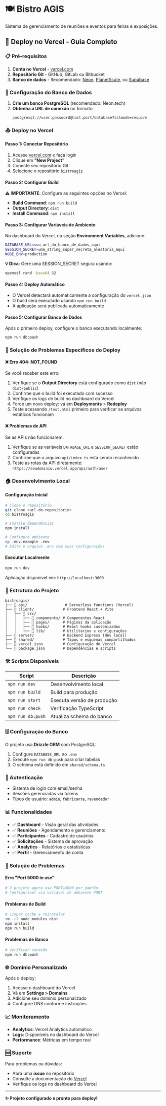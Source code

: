 # 🍽️ Bistro AGIS

Sistema de gerenciamento de reuniões e eventos para feiras e exposições.

## 🚀 Deploy no Vercel - Guia Completo

### 📋 Pré-requisitos

1. **Conta no Vercel** - [vercel.com](https://vercel.com)
2. **Repositório Git** - GitHub, GitLab ou Bitbucket
3. **Banco de dados** - Recomendado: [Neon](https://neon.tech), [PlanetScale](https://planetscale.com), ou [Supabase](https://supabase.com)

### 🔧 Configuração do Banco de Dados

1. **Crie um banco PostgreSQL** (recomendado: Neon.tech)
2. **Obtenha a URL de conexão** no formato:
   ```
   postgresql://user:password@host:port/database?sslmode=require
   ```

### 📤 Deploy no Vercel

#### Passo 1: Conectar Repositório
1. Acesse [vercel.com](https://vercel.com) e faça login
2. Clique em **"New Project"**
3. Conecte seu repositório Git
4. Selecione o repositório `bistroagis`

#### Passo 2: Configurar Build
**⚠️ IMPORTANTE**: Configure as seguintes opções no Vercel:
- **Build Command**: `npm run build`
- **Output Directory**: `dist`
- **Install Command**: `npm install`

#### Passo 3: Configurar Variáveis de Ambiente
No dashboard do Vercel, na seção **Environment Variables**, adicione:

```bash
DATABASE_URL=sua_url_do_banco_de_dados_aqui
SESSION_SECRET=uma_string_super_secreta_aleatoria_aqui
NODE_ENV=production
```

**💡 Dica**: Gere uma SESSION_SECRET segura usando:
```bash
openssl rand -base64 32
```

#### Passo 4: Deploy Automático
- O Vercel detectará automaticamente a configuração do `vercel.json`
- O build será executado usando `npm run build`
- A aplicação será publicada automaticamente

#### Passo 5: Configurar Banco de Dados
Após o primeiro deploy, configure o banco executando localmente:
```bash
npm run db:push
```

### 🔧 Solução de Problemas Específicos do Deploy

#### ❌ Erro 404: NOT_FOUND
Se você receber este erro:
1. Verifique se o **Output Directory** está configurado como `dist` (não `dist/public`)
2. Confirme que o build foi executado com sucesso
3. Verifique os logs de build no dashboard do Vercel
4. Force um novo deploy: vá em **Deployments** > **Redeploy**
5. Teste acessando `/test.html` primeiro para verificar se arquivos estáticos funcionam

#### ❌ Problemas de API
Se as APIs não funcionarem:
1. Verifique se as variáveis `DATABASE_URL` e `SESSION_SECRET` estão configuradas
2. Confirme que o arquivo `api/index.ts` está sendo reconhecido
3. Teste as rotas da API diretamente: `https://seudominio.vercel.app/api/auth/user`

### 🏠 Desenvolvimento Local

#### Configuração Inicial
```bash
# Clone o repositório
git clone <url-do-repositorio>
cd bistroagis

# Instale dependências
npm install

# Configure ambiente
cp .env.example .env
# Edite o arquivo .env com suas configurações
```

#### Executar Localmente
```bash
npm run dev
```
Aplicação disponível em: `http://localhost:3000`

### 📁 Estrutura do Projeto

```
bistroagis/
├── 📁 api/                 # Serverless functions (Vercel)
├── 📁 client/             # Frontend React + Vite
│   ├── 📁 src/
│   │   ├── 📁 components/ # Componentes React
│   │   ├── 📁 pages/      # Páginas da aplicação
│   │   ├── 📁 hooks/      # React hooks customizados
│   │   └── 📁 lib/        # Utilitários e configurações
├── 📁 server/             # Backend Express (dev local)
├── 📁 shared/             # Tipos e esquemas compartilhados
├── 📄 vercel.json         # Configuração do Vercel
└── 📄 package.json        # Dependências e scripts
```

### 🛠️ Scripts Disponíveis

| Script | Descrição |
|--------|-----------|
| `npm run dev` | Desenvolvimento local |
| `npm run build` | Build para produção |
| `npm run start` | Executa versão de produção |
| `npm run check` | Verificação TypeScript |
| `npm run db:push` | Atualiza schema do banco |

### 🗄️ Configuração do Banco

O projeto usa **Drizzle ORM** com PostgreSQL:

1. Configure `DATABASE_URL` no `.env`
2. Execute `npm run db:push` para criar tabelas
3. O schema está definido em `shared/schema.ts`

### 🔐 Autenticação

- Sistema de login com email/senha
- Sessões gerenciadas via tokens
- Tipos de usuário: `admin`, `fabricante`, `revendedor`

### 📊 Funcionalidades

- ✅ **Dashboard** - Visão geral das atividades
- ✅ **Reuniões** - Agendamento e gerenciamento
- ✅ **Participantes** - Cadastro de usuários
- ✅ **Solicitações** - Sistema de aprovação
- ✅ **Analytics** - Relatórios e estatísticas
- ✅ **Perfil** - Gerenciamento de conta

### 🔧 Solução de Problemas

#### Erro "Port 5000 in use"
```bash
# O projeto agora usa PORT=3000 por padrão
# Configurável via variável de ambiente PORT
```

#### Problemas de Build
```bash
# Limpar cache e reinstalar
rm -rf node_modules dist
npm install
npm run build
```

#### Problemas de Banco
```bash
# Verificar conexão
npm run db:push
```

### 🌐 Domínio Personalizado

Após o deploy:
1. Acesse o dashboard do Vercel
2. Vá em **Settings > Domains**
3. Adicione seu domínio personalizado
4. Configure DNS conforme instruções

### 📈 Monitoramento

- **Analytics**: Vercel Analytics automático
- **Logs**: Disponíveis no dashboard do Vercel
- **Performance**: Métricas em tempo real

### 🆘 Suporte

Para problemas ou dúvidas:
- Abra uma **issue** no repositório
- Consulte a documentação do [Vercel](https://vercel.com/docs)
- Verifique os logs no dashboard do Vercel

---

**✨ Projeto configurado e pronto para deploy!**
